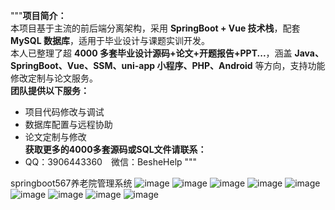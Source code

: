 """**项目简介：**  
本项目基于主流的前后端分离架构，采用 **SpringBoot + Vue 技术栈**，配套 **MySQL 数据库**，适用于毕业设计与课题实训开发。  
本人已整理了超 **4000 多套毕业设计源码+论文+开题报告+PPT...**，涵盖 **Java、SpringBoot、Vue、SSM、uni-app 小程序、PHP、Android** 等方向，支持功能修改定制与论文服务。  
**团队提供以下服务：**  
- 项目代码修改与调试  
- 数据库配置与远程协助  
- 论文定制与修改  
**获取更多的4000多套源码或SQL文件请联系：**  
- QQ：3906443360 微信：BesheHelp
"""

springboot567养老院管理系统
![image](https://github.com/user-attachments/assets/49c73c1f-9db0-40ba-baae-1c702a406b73)
![image](https://github.com/user-attachments/assets/3aeef8a9-465b-4901-82d2-31912dae2b5e)
![image](https://github.com/user-attachments/assets/11597680-cb69-4e55-a6e2-e170f67be19c)
![image](https://github.com/user-attachments/assets/d7634a69-a55a-48bd-b141-fc7797c38083)
![image](https://github.com/user-attachments/assets/dd506839-a651-4c05-9ec2-8951d40e58d7)
![image](https://github.com/user-attachments/assets/aef0885a-c161-4996-92c8-3e5c61704f88)
![image](https://github.com/user-attachments/assets/b9edaa61-2e9f-4dbe-96dc-105b4ee18bc0)
![image](https://github.com/user-attachments/assets/8e5dd84b-cb44-47d0-8973-c3141b69d7e0)
![image](https://github.com/user-attachments/assets/95d2de7d-3311-498d-a8c9-5055f0c17f3d)
